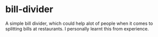 # bill-divider

A simple bill divider, which could help alot of people when it comes to splitting bills at restaurants. I personally learnt this from experience.
